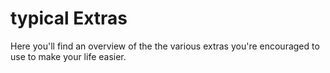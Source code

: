 # typical Extras

Here you'll find an overview of the the various extras you're
encouraged to use to make your life easier.
